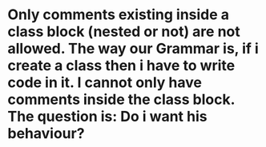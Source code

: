 # Only comments existing inside a class block (nested or not)  are not allowed. The way our Grammar is, if i create a class then i have to write code in it. I cannot only have comments inside the class block. The question is: Do i want his behaviour?

